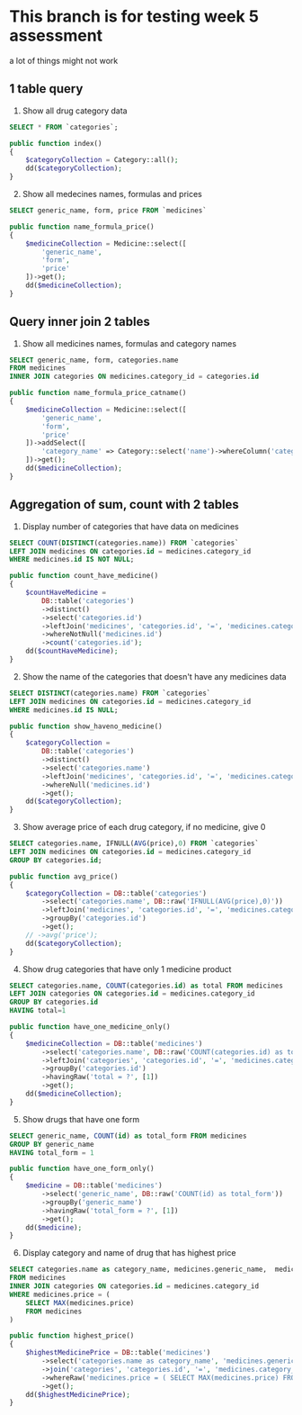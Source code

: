 # This branch is for testing week 5 assessment

a lot of things might not work

## 1 table query
1. Show all drug category data
```sql
SELECT * FROM `categories`;
```

```php
public function index()
{
    $categoryCollection = Category::all();
    dd($categoryCollection);
}
```

2. Show all medecines names, formulas and prices
```sql
SELECT generic_name, form, price FROM `medicines` 
```

```php
public function name_formula_price()
{
    $medicineCollection = Medicine::select([
        'generic_name',
        'form',
        'price'
    ])->get();
    dd($medicineCollection);
}
```

## Query inner join 2 tables
1. Show all medicines names, formulas and category names
```sql
SELECT generic_name, form, categories.name
FROM medicines
INNER JOIN categories ON medicines.category_id = categories.id
```

```php
public function name_formula_price_catname()
{
    $medicineCollection = Medicine::select([
        'generic_name',
        'form',
        'price'
    ])->addSelect([
        'category_name' => Category::select('name')->whereColumn('category_id', 'id'),
    ])->get();
    dd($medicineCollection);
}
```

## Aggregation of sum, count with 2 tables
1. Display number of categories that have data on medicines
```sql
SELECT COUNT(DISTINCT(categories.name)) FROM `categories` 
LEFT JOIN medicines ON categories.id = medicines.category_id
WHERE medicines.id IS NOT NULL;
```

```php
public function count_have_medicine()
{
    $countHaveMedicine =
        DB::table('categories')
        ->distinct()
        ->select('categories.id')
        ->leftJoin('medicines', 'categories.id', '=', 'medicines.category_id')
        ->whereNotNull('medicines.id')
        ->count('categories.id');
    dd($countHaveMedicine);
}
```

2. Show the name of the categories that doesn't have any medicines data
```sql
SELECT DISTINCT(categories.name) FROM `categories` 
LEFT JOIN medicines ON categories.id = medicines.category_id
WHERE medicines.id IS NULL;
```

```php
public function show_haveno_medicine()
{
    $categoryCollection =
        DB::table('categories')
        ->distinct()
        ->select('categories.name')
        ->leftJoin('medicines', 'categories.id', '=', 'medicines.category_id')
        ->whereNull('medicines.id')
        ->get();
    dd($categoryCollection);
}
```

3. Show average price of each drug category, if no medicine, give 0
```sql
SELECT categories.name, IFNULL(AVG(price),0) FROM `categories` 
LEFT JOIN medicines ON categories.id = medicines.category_id
GROUP BY categories.id;
```

```php
public function avg_price()
{
    $categoryCollection = DB::table('categories')
        ->select('categories.name', DB::raw('IFNULL(AVG(price),0)'))
        ->leftJoin('medicines', 'categories.id', '=', 'medicines.category_id')
        ->groupBy('categories.id')
        ->get();
    // ->avg('price');
    dd($categoryCollection);
}
```

4. Show drug categories that have only 1 medicine product
```sql
SELECT categories.name, COUNT(categories.id) as total FROM medicines
LEFT JOIN categories ON categories.id = medicines.category_id
GROUP BY categories.id
HAVING total=1
```

```php
public function have_one_medicine_only()
{
    $medicineCollection = DB::table('medicines')
        ->select('categories.name', DB::raw('COUNT(categories.id) as total'))
        ->leftJoin('categories', 'categories.id', '=', 'medicines.category_id')
        ->groupBy('categories.id')
        ->havingRaw('total = ?', [1])
        ->get();
    dd($medicineCollection);
}
```

5. Show drugs that have one form
```sql
SELECT generic_name, COUNT(id) as total_form FROM medicines
GROUP BY generic_name
HAVING total_form = 1
```

```php
public function have_one_form_only()
{
    $medicine = DB::table('medicines')
        ->select('generic_name', DB::raw('COUNT(id) as total_form'))
        ->groupBy('generic_name')
        ->havingRaw('total_form = ?', [1])
        ->get();
    dd($medicine);
}
```

6. Display category and name of drug that has highest price
```sql
SELECT categories.name as category_name, medicines.generic_name,  medicines.price 
FROM medicines
INNER JOIN categories ON categories.id = medicines.category_id
WHERE medicines.price = (
    SELECT MAX(medicines.price)
    FROM medicines
)
```

```php
public function highest_price()
{
    $highestMedicinePrice = DB::table('medicines')
        ->select('categories.name as category_name', 'medicines.generic_name', 'medicines.price')
        ->join('categories', 'categories.id', '=', 'medicines.category_id')
        ->whereRaw('medicines.price = ( SELECT MAX(medicines.price) FROM medicines )')
        ->get();
    dd($highestMedicinePrice);
}
```
